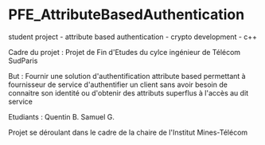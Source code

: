 # PFE_AttributeBasedAuthentication
student project - attribute based authentication - crypto development - c++

Cadre du projet : Projet de Fin d'Etudes du cylce ingénieur de Télécom SudParis

But : Fournir une solution d'authentification attribute based permettant à fournisseur de service d'authentifier un client sans avoir besoin de connaitre son identité ou d'obtenir des attributs superflus à l'accès au dit service
 
Etudiants : Quentin B.
            Samuel G.

Projet se déroulant dans le cadre de la chaire de l'Institut Mines-Télécom
